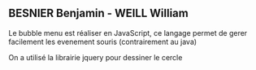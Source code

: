 ## BESNIER Benjamin - WEILL William 

Le bubble menu est réaliser en JavaScript, ce langage permet de gerer facilement les evenement souris (contrairement au java)

On a utilisé la librairie jquery pour dessiner le cercle
